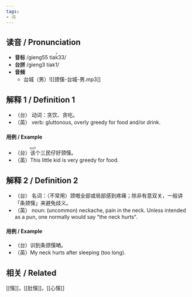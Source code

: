 ```yaml
---
tags:
- 词
---
```


## __读音__ / Pronunciation

- __音标__ /gieng55 tiak̚33/
- __台拼__ /gieng3 tiak1/
- __音频__
	- 台城（男）![[颈憡-台城-男.mp3]]
## 解释 1 / Definition 1

- （台） 动词：贪饮、贪吃。
- （英） verb: gluttonous, overly greedy for food and/or drink.

#### 用例 / Example

- （台）<ruby>该<rt>koi21</rt></ruby>个三民仔好颈憡。
- （英）This little kid is very greedy for food.

## 解释 2 / Definition 2

- （台） 名词：（不常用）颈嘅全部或局部感到疼痛；除非有意双关，一般讲「条颈憡」来避免歧义。
- （英） noun: (uncommon) neckache, pain in the neck. Unless intended as a pun, one normally would say "the neck hurts". 

#### 用例 / Example 

- （台）训到条颈憡嗮。
- （英）My neck hurts after sleeping (too long).


## 相关 / Related

[[憡]]，[[肚憡]]，[[心憡]]
